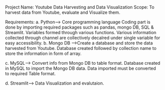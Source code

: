 Project Name: Youtube Data Harvesting and Data Visualization
Scope: To harvest data from Youtube, evaluate and Visualize them.

Requirements: 
a. Python--> Core programming language
   Coding part is done by importing required packages such as pandas, mongo DB, SQL & Streamlit.
   Variables formed through various functions.
   Various information collected through channel are collectively decalred under single variable for easy accessibility.
b. Mongo DB -->Create a database and store the data harvested from Youtube.
   Database created followed by collection name to store the information in form of array.
   
c. MySQL--> Convert info from Mongo DB to table format.
    Database created in MySQL to import the Mongo DB data.
    Data imported must be converted to required Table format.
    
d. Streamlit--> Data Visualization and evalutaion.

